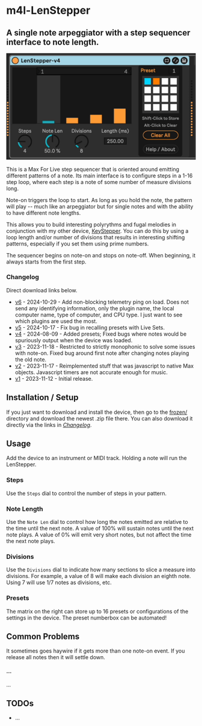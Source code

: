# m4l-LenStepper

## A single note arpeggiator with a step sequencer interface to note length.

![LenStepper](images/LenStepper.gif)

This is a Max For Live step sequencer that is oriented around emitting different patterns of a note. Its main interface is to configure steps in a 1-16 step loop, where each step is a note of some number of measure divisions long.

Note-on triggers the loop to start. As long as you hold the note, the pattern will play -- much like an arpeggiator but for single notes and with the ability to have different note lengths.

This allows you to build interesting polyrythms and fugal melodies in
conjunction with my other device,
[KeyStepper](https://github.com/zsteinkamp/m4l-KeyStepper/). You can do this by
using a loop length and/or number of divisions that results in interesting
shifting patterns, especially if you set them using prime numbers.

The sequencer begins on note-on and stops on note-off. When beginning, it always starts from the first step.

### Changelog

Direct download links below.

- [v6](https://github.com/zsteinkamp/m4l-LenStepper/releases/download/v6/LenStepper-v6.amxd) - 2024-10-29 - Add non-blocking telemetry ping on load. Does not send any identifying information, only the plugin name, the local computer name, type of computer, and CPU type. I just want to see which plugins are used the most.
- [v5](https://github.com/zsteinkamp/m4l-LenStepper/releases/download/v5/LenStepper-v5.amxd) - 2024-10-17 - Fix bug in recalling presets with Live Sets.
- [v4](https://github.com/zsteinkamp/m4l-LenStepper/raw/main/frozen/LenStepper-v4.amxd) - 2024-08-09 - Added presets; Fixed bugs where notes would be spuriously output when the device was loaded.
- [v3](https://github.com/zsteinkamp/m4l-LenStepper/raw/main/frozen/LenStepper-v3.amxd) - 2023-11-18 - Restricted to strictly monophonic to solve some issues with note-on. Fixed bug around first note after changing notes playing the old note.
- [v2](https://github.com/zsteinkamp/m4l-LenStepper/raw/main/frozen/LenStepper-v2.amxd) - 2023-11-17 - Reimplemented stuff that was javascript to native Max objects. Javascript timers are not accurate enough for music.
- [v1](https://github.com/zsteinkamp/m4l-LenStepper/raw/main/frozen/LenStepper-v1.amxd) - 2023-11-12 - Initial release.

## Installation / Setup

If you just want to download and install the device, then go to the [frozen/](https://github.com/zsteinkamp/m4l-LenStepper/tree/main/frozen) directory and download the newest .zip file there. You can also download it directly via the links in [_Changelog_](#changelog).

## Usage

Add the device to an instrument or MIDI track. Holding a note will run the LenStepper.

### Steps

Use the `Steps` dial to control the number of steps in your pattern.

### Note Length

Use the `Note Len` dial to control how long the notes emitted are relative to
the time until the next note. A value of 100% will sustain notes until the next
note plays. A value of 0% will emit very short notes, but not affect the time
the next note plays.

### Divisions

Use the `Divisions` dial to indicate how many sections to slice a measure into
divisions. For example, a value of 8 will make each division an eighth note.
Using 7 will use 1/7 notes as divisions, etc.

### Presets

The matrix on the right can store up to 16 presets or configurations of the settings in the device. The preset numberbox can be automated!

## Common Problems

It sometimes goes haywire if it gets more than one note-on event. If you release all notes then it will settle down.

#### ...

...

## TODOs

- ...
